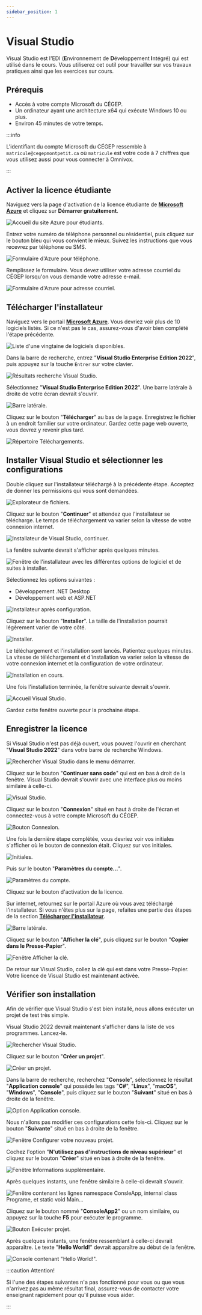 ```yaml
---
sidebar_position: 1
---
```


# Visual Studio

Visual Studio est l'EDI (**E**nvironnement de **D**éveloppement **I**ntégré) qui est utilisé dans le cours. Vous utiliserez cet outil pour travailler sur vos travaux pratiques ainsi que les exercices sur cours.

## Prérequis

- Accès à votre compte Microsoft du CÉGEP.
- Un ordinateur ayant une architecture x64 qui exécute Windows 10 ou plus.
- Environ 45 minutes de votre temps.

:::info

L'identifiant du compte Microsoft du CÉGEP ressemble à `matricule@cegepmontpetit.ca` où `matricule` est votre code à 7 chiffres que vous utilisez aussi pour vous connecter à Omnivox.

:::

## Activer la licence étudiante

Naviguez vers la page d'activation de la licence étudiante de **[Microsoft Azure](https://azure.microsoft.com/fr-ca/free/students/)** et cliquez sur **Démarrer gratuitement**.

![Accueil du site Azure pour étudiants.](./_01-visual-studio/_azure-etudiants.png)

Entrez votre numéro de téléphone personnel ou résidentiel, puis cliquez sur le bouton bleu qui vous convient le mieux. Suivez les instructions que vous recevrez par téléphone ou SMS.

![Formulaire d'Azure pour téléphone.](_01-visual-studio/_telephone.png)

Remplissez le formulaire. Vous devez utiliser votre adresse courriel du CÉGEP lorsqu'on vous demande votre adresse e-mail.

![Formulaire d'Azure pour adresse courriel.](_01-visual-studio/_formulaire.png)

## Télécharger l'installateur

Naviguez vers le portail **[Microsoft Azure](https://portal.azure.com/#blade/Microsoft_Azure_Education/EducationMenuBlade/software)**. Vous devriez voir plus de 10 logiciels listés. Si ce n'est pas le cas, assurez-vous d'avoir bien complété l'étape précédente.

![Liste d'une vingtaine de logiciels disponibles.](./_01-visual-studio/_liste-logiciels.png)

Dans la barre de recherche, entrez "**Visual Studio Enterprise Edition 2022**", puis appuyez sur la touche `Entrer` sur votre clavier.

![Résultats recherche Visual Studio.](./_01-visual-studio/_resultat-recherche-visual-studio.png)

Sélectionnez "**Visual Studio Enterprise Edition 2022**". Une barre latérale à droite de votre écran devrait s'ouvrir.

![Barre latérale.](./_01-visual-studio/_barre-laterale.png)

Cliquez sur le bouton "**Télécharger**" au bas de la page. Enregistrez le fichier à un endroit familier sur votre ordinateur. Gardez cette page web ouverte, vous devrez y revenir plus tard.

![Répertoire Téléchargements.](./_01-visual-studio/_telechargement.png)

## Installer Visual Studio et sélectionner les configurations

Double cliquez sur l'installateur téléchargé à la précédente étape. Acceptez de donner les permissions qui vous sont demandées.

![Explorateur de fichiers.](./_01-visual-studio/_explorateur-fichiers.png)

Cliquez sur le bouton "**Continuer**" et attendez que l'installateur se télécharge. Le temps de téléchargement va varier selon la vitesse de votre connexion internet.

![Installateur de Visual Studio, continuer.](./_01-visual-studio/_visual-studio-installer-continuer.png)

La fenêtre suivante devrait s'afficher après quelques minutes.

![Fenêtre de l'installateur avec les différentes options de logiciel et de suites à installer.](./_01-visual-studio/_installateur-avant.png)

Sélectionnez les options suivantes :

- Développement .NET Desktop 
- Développement web et ASP.NET

![Installateur après configuration.](./_01-visual-studio/_installateur-apres.png)

Cliquez sur le bouton "**Installer**". La taille de l'installation pourrait légèrement varier de votre côté.

![Installer.](./_01-visual-studio/_installer.png)

Le téléchargement et l'installation sont lancés. Patientez quelques minutes. La vitesse de téléchargement et d'installation va varier selon la vitesse de votre connexion internet et la configuration de votre ordinateur.

![Installation en cours.](./_01-visual-studio/_installation-en-cours.png)

Une fois l'installation terminée, la fenêtre suivante devrait s'ouvrir.

![Accueil Visual Studio.](./_01-visual-studio/_accueil-visual-studio.png)

Gardez cette fenêtre ouverte pour la prochaine étape.

## Enregistrer la licence

Si Visual Studio n'est pas déjà ouvert, vous pouvez l'ouvrir en cherchant "**Visual Studio 2022**" dans votre barre de recherche Windows.

![Rechercher Visual Studio dans le menu démarrer.](./_01-visual-studio/_rechercher-visual-studio.png)

Cliquez sur le bouton "**Continuer sans code**" qui est en bas à droit de la fenêtre. Visual Studio devrait s'ouvrir avec une interface plus ou moins similaire à celle-ci.

![Visual Studio.](./_01-visual-studio/_visual-studio.png)

Cliquez sur le bouton "**Connexion**" situé en haut à droite de l'écran et connectez-vous à votre compte Microsoft du CÉGEP.

![Bouton Connexion.](./_01-visual-studio/_connexion.png)

Une fois la dernière étape complétée, vous devriez voir vos initiales s'afficher où le bouton de connexion était. Cliquez sur vos initiales.

![Initiales.](./_01-visual-studio/_initiales.png)

Puis sur le bouton "**Paramètres du compte...**".

![Paramètres du compte.](./_01-visual-studio/_parametres-du-compte.png)

Cliquez sur le bouton d'activation de la licence.

Sur internet, retournez sur le portail Azure où vous avez téléchargé l'installateur. Si vous n'êtes plus sur la page, refaites une partie des étapes de la section **[Télécharger l'installateur](#télécharger-linstallateur)**.

![Barre latérale.](./_01-visual-studio/_barre-laterale.png)

Cliquez sur le bouton "**Afficher la clé**", puis cliquez sur le bouton "**Copier dans le Presse-Papier**".

![Fenêtre Afficher la clé.](./_01-visual-studio/_cle-de-produit.png)

De retour sur Visual Studio, collez la clé qui est dans votre Presse-Papier. Votre licence de Visual Studio est maintenant activée.

## Vérifier son installation

Afin de vérifier que Visual Studio s'est bien installé, nous allons exécuter un projet de test très simple.

Visual Studio 2022 devrait maintenant s'afficher dans la liste de vos programmes. Lancez-le.

![Rechercher Visual Studio.](./_01-visual-studio/_rechercher-visual-studio.png)

Cliquez sur le bouton "**Créer un projet**".

![Créer un projet.](./_01-visual-studio/_creer-un-projet.png)

Dans la barre de recherche, recherchez "**Console**", sélectionnez le résultat "**Application console**" qui possède les tags "**C#**", "**Linux**", "**macOS**", "**Windows**", "**Console**", puis cliquez sur le bouton "**Suivant**" situé en bas à droite de la fenêtre.

![Option Application console.](./_01-visual-studio/_application-console.png)

Nous n'allons pas modifier ces configurations cette fois-ci. Cliquez sur le bouton "**Suivante**" situé en bas à droite de la fenêtre.

![Fenêtre Configurer votre nouveau projet.](./_01-visual-studio/_configurer-projet.png)

Cochez l'option "**N'utilisez pas d'instructions de niveau supérieur**" et cliquez sur le bouton "**Créer**" situé en bas à droite de la fenêtre.

![Fenêtre Informations supplémentaire.](./_01-visual-studio/_informations-supplementaires.png)

Après quelques instants, une fenêtre similaire à celle-ci devrait s'ouvrir.

![Fenêtre contenant les lignes namespace ConsleApp, internal class Programe, et static void Main...](./_01-visual-studio/_projet-test.png)

Cliquez sur le bouton nommé "**ConsoleApp2**" ou un nom similaire, ou appuyez sur la touche **F5** pour exécuter le programme.

![Bouton Exécuter projet.](./_01-visual-studio/_executer-projet.png)

Après quelques instants, une fenêtre ressemblant à celle-ci devrait apparaître. Le texte "**Hello World!**" devrait apparaître au début de la fenêtre.

![Console contenant "Hello World!".](./_01-visual-studio/_console.png)

:::caution Attention!

Si l'une des étapes suivantes n'a pas fonctionné pour vous ou que vous n'arrivez pas au même résultat final, assurez-vous de contacter votre enseignant rapidement pour qu'il puisse vous aider.

:::
